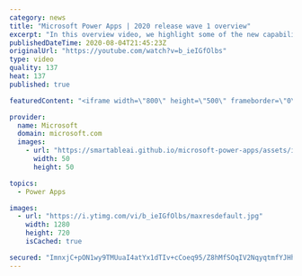 ```yaml
---
category: news
title: "Microsoft Power Apps | 2020 release wave 1 overview"
excerpt: "In this overview video, we highlight some of the new capabilities included in the latest update to Microsoft Power Apps.      Here are the capabilities covered:     UI enhancements       • Save is always visible       • Chart formatting  Grid user experience enhancements       • Conditional search  "
publishedDateTime: 2020-08-04T21:45:23Z
originalUrl: "https://youtube.com/watch?v=b_ieIGfOlbs"
type: video
quality: 137
heat: 137
published: true

featuredContent: "<iframe width=\"800\" height=\"500\" frameborder=\"0\" src=\"https://www.youtube.com/embed/b_ieIGfOlbs\" allow=\"accelerometer; autoplay; encrypted-media; gyroscope; picture-in-picture\" allowfullscreen></iframe>"

provider:
  name: Microsoft
  domain: microsoft.com
  images:
    - url: "https://smartableai.github.io/microsoft-power-apps/assets/images/organizations/microsoft.com-50x50.jpg"
      width: 50
      height: 50

topics:
  - Power Apps

images:
  - url: "https://i.ytimg.com/vi/b_ieIGfOlbs/maxresdefault.jpg"
    width: 1280
    height: 720
    isCached: true

secured: "ImnxjC+pON1wy9TMUuaI4atYx1dTIv+cCoeq95/Z8hMfSOqIV2NqyqtmfYJHhDN8j38gg0oXxgjwnauEwk0cZVownEO8zzySL3dHod6uTjawlo+80O9h/od7ZmO5zjqXEOnkDChmkETB3k8oU1gLv8ok7ey4PDqnKuZN4oAer9axrQGJZmmJbxbRNI2V+oQB4y9Tj5/Jqhl4wc9MnpNZjEyKHrs2G1j87P1CmGJ36Vmbw4j2dog7Z5CfHurQKeDcGQJ9jHqAFcm1S+tjrhMgcVNQYBBmJuIT3xxTPbkd7V9gHj6tdF9C5Gqpcv27xeHzutlZfLfHqrclKVnHnRRtMkPibpfgJjp8nG92kToiTuZHXaaKDvtJIwS4CVsDS23aHuTiT42A6IGuh55KlV5mx1WkBp881noeP5+KKxn9cVtudcmS2qqZJdRUapWeTt56;NjIp4+g6uZn28xnQDzG2Vw=="
---
```


